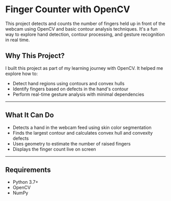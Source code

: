 # Finger Counter with OpenCV

This project detects and counts the number of fingers held up in front of the webcam using OpenCV and basic contour analysis techniques. It's a fun way to explore hand detection, contour processing, and gesture recognition in real time.

## Why This Project?

I built this project as part of my learning journey with OpenCV. It helped me explore how to:

- Detect hand regions using contours and convex hulls
- Identify fingers based on defects in the hand's contour
- Perform real-time gesture analysis with minimal dependencies

---

## What It Can Do

- Detects a hand in the webcam feed using skin color segmentation
- Finds the largest contour and calculates convex hull and convexity defects
- Uses geometry to estimate the number of raised fingers 
- Displays the finger count live on screen

---

## Requirements

- Python 3.7+
- OpenCV
- NumPy
